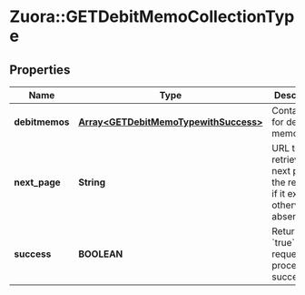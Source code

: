 # Zuora::GETDebitMemoCollectionType

## Properties
Name | Type | Description | Notes
------------ | ------------- | ------------- | -------------
**debitmemos** | [**Array&lt;GETDebitMemoTypewithSuccess&gt;**](GETDebitMemoTypewithSuccess.md) | Container for debit memos.  | [optional] 
**next_page** | **String** | URL to retrieve the next page of the response if it exists; otherwise absent.  | [optional] 
**success** | **BOOLEAN** | Returns &#x60;true&#x60; if the request was processed successfully. | [optional] 


